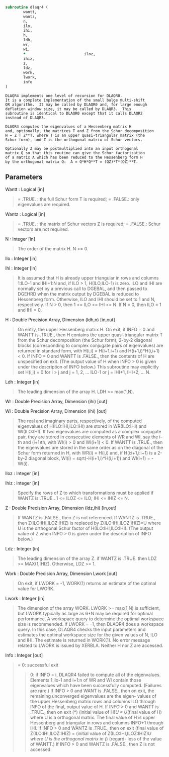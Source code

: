 ```fortran
subroutine dlaqr4 (
		wantt,
		wantz,
		n,
		ilo,
		ihi,
		h,
		ldh,
		wr,
		wi,
		*                          iloz,
		ihiz,
		z,
		ldz,
		work,
		lwork,
		info
)
```

    DLAQR4 implements one level of recursion for DLAQR0.
    It is a complete implementation of the small bulge multi-shift
    QR algorithm.  It may be called by DLAQR0 and, for large enough
    deflation window size, it may be called by DLAQR3.  This
    subroutine is identical to DLAQR0 except that it calls DLAQR2
    instead of DLAQR3.

    DLAQR4 computes the eigenvalues of a Hessenberg matrix H
    and, optionally, the matrices T and Z from the Schur decomposition
    H = Z T Z**T, where T is an upper quasi-triangular matrix (the
    Schur form), and Z is the orthogonal matrix of Schur vectors.

    Optionally Z may be postmultiplied into an input orthogonal
    matrix Q so that this routine can give the Schur factorization
    of a matrix A which has been reduced to the Hessenberg form H
    by the orthogonal matrix Q:  A = Q*H*Q**T = (QZ)*T*(QZ)**T.

## Parameters
Wantt : Logical [in]
> = .TRUE. : the full Schur form T is required;
> = .FALSE.: only eigenvalues are required.

Wantz : Logical [in]
> = .TRUE. : the matrix of Schur vectors Z is required;
> = .FALSE.: Schur vectors are not required.

N : Integer [in]
> The order of the matrix H.  N >= 0.

Ilo : Integer [in]

Ihi : Integer [in]
> It is assumed that H is already upper triangular in rows
> and columns 1:ILO-1 and IHI+1:N and, if ILO > 1,
> H(ILO,ILO-1) is zero. ILO and IHI are normally set by a
> previous call to DGEBAL, and then passed to DGEHRD when the
> matrix output by DGEBAL is reduced to Hessenberg form.
> Otherwise, ILO and IHI should be set to 1 and N,
> respectively.  If N > 0, then 1 <= ILO <= IHI <= N.
> If N = 0, then ILO = 1 and IHI = 0.

H : Double Precision Array, Dimension (ldh,n) [in,out]
> On entry, the upper Hessenberg matrix H.
> On exit, if INFO = 0 and WANTT is .TRUE., then H contains
> the upper quasi-triangular matrix T from the Schur
> decomposition (the Schur form); 2-by-2 diagonal blocks
> (corresponding to complex conjugate pairs of eigenvalues)
> are returned in standard form, with H(i,i) = H(i+1,i+1)
> and H(i+1,i)*H(i,i+1) < 0. If INFO = 0 and WANTT is
> .FALSE., then the contents of H are unspecified on exit.
> (The output value of H when INFO > 0 is given under the
> description of INFO below.)
> This subroutine may explicitly set H(i,j) = 0 for i > j and
> j = 1, 2, ... ILO-1 or j = IHI+1, IHI+2, ... N.

Ldh : Integer [in]
> The leading dimension of the array H. LDH >= max(1,N).

Wr : Double Precision Array, Dimension (ihi) [out]

Wi : Double Precision Array, Dimension (ihi) [out]
> The real and imaginary parts, respectively, of the computed
> eigenvalues of H(ILO:IHI,ILO:IHI) are stored in WR(ILO:IHI)
> and WI(ILO:IHI). If two eigenvalues are computed as a
> complex conjugate pair, they are stored in consecutive
> elements of WR and WI, say the i-th and (i+1)th, with
> WI(i) > 0 and WI(i+1) < 0. If WANTT is .TRUE., then
> the eigenvalues are stored in the same order as on the
> diagonal of the Schur form returned in H, with
> WR(i) = H(i,i) and, if H(i:i+1,i:i+1) is a 2-by-2 diagonal
> block, WI(i) = sqrt(-H(i+1,i)*H(i,i+1)) and
> WI(i+1) = -WI(i).

Iloz : Integer [in]

Ihiz : Integer [in]
> Specify the rows of Z to which transformations must be
> applied if WANTZ is .TRUE..
> 1 <= ILOZ <= ILO; IHI <= IHIZ <= N.

Z : Double Precision Array, Dimension (ldz,ihi) [in,out]
> If WANTZ is .FALSE., then Z is not referenced.
> If WANTZ is .TRUE., then Z(ILO:IHI,ILOZ:IHIZ) is
> replaced by Z(ILO:IHI,ILOZ:IHIZ)*U where U is the
> orthogonal Schur factor of H(ILO:IHI,ILO:IHI).
> (The output value of Z when INFO > 0 is given under
> the description of INFO below.)

Ldz : Integer [in]
> The leading dimension of the array Z.  if WANTZ is .TRUE.
> then LDZ >= MAX(1,IHIZ).  Otherwise, LDZ >= 1.

Work : Double Precision Array, Dimension Lwork [out]
> On exit, if LWORK = -1, WORK(1) returns an estimate of
> the optimal value for LWORK.

Lwork : Integer [in]
> The dimension of the array WORK.  LWORK >= max(1,N)
> is sufficient, but LWORK typically as large as 6*N may
> be required for optimal performance.  A workspace query
> to determine the optimal workspace size is recommended.
> If LWORK = -1, then DLAQR4 does a workspace query.
> In this case, DLAQR4 checks the input parameters and
> estimates the optimal workspace size for the given
> values of N, ILO and IHI.  The estimate is returned
> in WORK(1).  No error message related to LWORK is
> issued by XERBLA.  Neither H nor Z are accessed.

Info : Integer [out]
> = 0:  successful exit
> > 0:  if INFO = i, DLAQR4 failed to compute all of
> the eigenvalues.  Elements 1:ilo-1 and i+1:n of WR
> and WI contain those eigenvalues which have been
> successfully computed.  (Failures are rare.)
> If INFO > 0 and WANT is .FALSE., then on exit,
> the remaining unconverged eigenvalues are the eigen-
> values of the upper Hessenberg matrix rows and
> columns ILO through INFO of the final, output
> value of H.
> If INFO > 0 and WANTT is .TRUE., then on exit
> (*)  (initial value of H)*U  = U*(final value of H)
> where U is a orthogonal matrix.  The final
> value of  H is upper Hessenberg and triangular in
> rows and columns INFO+1 through IHI.
> If INFO > 0 and WANTZ is .TRUE., then on exit
> (final value of Z(ILO:IHI,ILOZ:IHIZ)
> =  (initial value of Z(ILO:IHI,ILOZ:IHIZ)*U
> where U is the orthogonal matrix in (*) (regard-
> less of the value of WANTT.)
> If INFO > 0 and WANTZ is .FALSE., then Z is not
> accessed.

